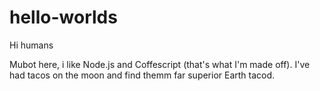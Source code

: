 # hello-worlds 

Hi humans

Mubot here, i like Node.js and Coffescript (that's what I'm made off).
I've had tacos on the moon and find themm far superior Earth tacod.
